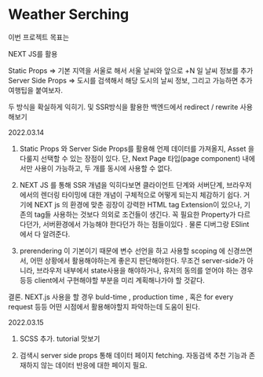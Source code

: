 # Weather Serching 

이번 프로젝트 목표는

NEXT JS를 활용

Static Props  => 기본 지역을 서울로 해서 서울 날씨와 앞으로 +N 일 날씨 정보를 추가
Server Side Props => 도시를 검색해서 해당 도시의 날씨 정보, 그리고 가능하면 추가 여행팁을 붙여보자.

두 방식을 확실하게 익히기. 및
SSR방식을 활용한 백엔드에서 redirect / rewrite 사용해보기


2022.03.14 

1. Static Props 와 Server Side Props를 활용해 언제 데이터를 가져올지, Asset 을 다룰지 선택할 수 있는 장점이 있다.
단, Next Page 타입(page component) 내에서만 사용이 가능하고, 두 개를 동시에 사용할 수 없다.

2. NEXT JS 를 통해 SSR 개념을 익히다보면 클라이언트 단계와 서버단계, 브라우저에서의 렌더링 타이밍에 대한 개념이 구체적으로 어떻게 되는지 체감하기 쉽다.
거기에 NEXT js 의 환경에 맞춘 굉장이 강력한 HTML tag Extension이 있으나, 기존의 tag들 사용하는 것보다 의외로 조건들이 생긴다. 꼭 필요한 Property가 다르다던가, 서버환경에서 가능해야 한다던가 하는 점들이있다 . 물론 디버그랑 ESlint 에서 다 알려준다.

3. prerendering 이 기본이기 때문에 변수 선언을 하고 사용할 scoping 에 신경쓰면서, 어떤 상황에서 활용해야하는게 좋은지 판단해야한다.
무조건 server-side가 아니라, 브라우저 내부에서 state사용을 해야하거나, 유저의 동의를 얻어야 하는 경우 등등 client에서 구현해야할 부분을 미리 계획해나가야 할 것같다.

결론. NEXT.js 사용을 할 경우 buld-time , production time , 혹은 for every request 등등 어떤 시점에서 활용해야할지 파악하는데 도움이 된다.

2022.03.15

1. SCSS 추가. tutorial 맛보기

2. 검색시 server side props 통해 데이터 페이지 fetching. 자동검색 추천 기능과 존재하지 않는 데이터 반응에 대한 페이지 필요. 

